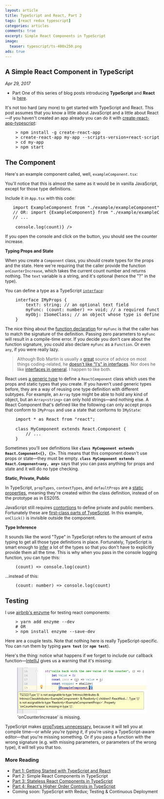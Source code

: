 ```yaml
---
layout: article
title: TypeScript and React, Part 2
tags: [react redux typescript]
categories: articles
comments: true
excerpt: Simple React Components in TypeScript
image:
  teaser: typescript/ts-400x250.png
ads: true
---
```


## A Simple React Component in TypeScript

*Apr 29, 2017*

* Part One of this series of blog posts introducing **TypeScript** and **React** is [here](/articles/getting-started-typescript-react/).

It's not too hard (any more) to get started with TypeScript and React.  This post assumes 
that you know a little about JavaScript and a little about React—if you haven't created 
an app already you can do it with [create-react-app-typescript](`https://github.com/wmonk/create-react-app-typescript`):

<pre>
    > npm install -g create-react-app
    > create-react-app my-app --scripts-version=react-scripts-ts    
    > cd my-app    
    > npm start    
</pre>

## The Component

Here's an example component called, well, `exampleComponent.tsx`: 
  
<script src="https://gist.github.com/mikebridge/b1d4f195dfa7b6fc8f0ae31682c8fcf8.js"></script>  

You'll notice that this is almost the same as it would be in vanilla JavaScript, except
for those type definitions.

Include it in `App.tsx` with this code:

<pre>
   import ExampleComponent from "./example/exampleComponent"; // use the "default" export
   // OR: import {ExampleComponent} from "./example/exampleComponent"; // use the explicit export
   // ...
   
   <ExampleComponent onCounterIncrease={(count) => console.log(count)} />
</pre>

If you open the console and click on the button, you should see the counter increase.

**Typing Props and State**  

When you create a `Component` class, you should create types for the props and the
state.  Here we're requiring that the caller provide the function `onCounterIncrease`, which takes the
current count number and returns nothing.  The `text` variable is a string, and it's
optional (hence the "?" in the type).

You can define a type as a TypeScript [`interface`](https://www.typescriptlang.org/docs/handbook/interfaces.html):

<pre>
    interface IMyProps {
        text?: string; // an optional text field
        myFunc: (count: number) => void; // a required function
        myObj: ISomeClass; // an object whose type is defined by the inteface ISomeClass
    }
</pre>
 
The nice thing about the [function declaration](https://www.typescriptlang.org/docs/handbook/functions.html#function-types) for `myFunc` 
is that the caller has to match the signature of the definition. Passing zero parameters to `myFunc` will result in a compile-time 
error.  If you decide you don't care about the function signature, you could also
declare `myFunc` as a `Function`.  Or even `any`, if you were really lazy.

> Although Bob Martin is usually a [great](https://www.amazon.ca/Clean-Code-Handbook-Software-Craftsmanship/dp/0132350882) source of advice on most things coding-related,
> he [doesn't like "I's" in interfaces](http://stackoverflow.com/questions/5816951/prefixing-interfaces-with-i#answer-5817904).  Nor
> does he like [interfaces in general](http://blog.cleancoder.com/uncle-bob/2015/01/08/InterfaceConsideredHarmful.html).  I
> happen to like both.

React uses [a generic type](https://www.typescriptlang.org/docs/handbook/generics.html) to
define a `ReactComponent` class which uses the props and static types that you create.  If you haven't
used generic types before, they are a way of reusing one type definition with different 
subtypes. For example, an `Array` type might be able to hold any kind of object, but 
an `Array<string>` can only hold strings—and nothing else.  A React Component 
that's defined like the following can only accept props that conform to `IMyProps` and use a state that 
conforms to `IMyState`:

<pre>
    import * as React from "react";
    
    class MyComponent extends React.Component<IMyProps, IMyState> {
        // ...
    }    
</pre>
        
Sometimes you'll see definitions like **`class MyComponent extends React.Component<{}, {}>`**. This
means that this component doesn't use props or state—they must be empty.  **`class MyComponent extends React.Component<any, any>`** says
that you can pass anything for props and state and it will do no type checking.
                
**Static, Private, Public**

In TypeScript, `propTypes`, `contextTypes`, and `defaultProps` are a [static properties](https://www.typescriptlang.org/docs/handbook/classes.html#static-properties),
meaning they're created within the class definition, instead of on the prototype as in ES2015.

JavaScript still requires [contortions](http://javascript.crockford.com/private.html) to define
private and public members.  Fortunately these are [first-class parts of TypeScript](https://www.typescriptlang.org/docs/handbook/classes.html#public-private-and-protected-modifiers).  In
  this example, `onClick()` is invisible outside the component.

**Type Inference**

It sounds like the word "Type" in TypeScript refers to the amount of extra typing to get all those
 type definitions in place.  Fortunately, TypeScript is smart enough to [infer](https://www.typescriptlang.org/docs/handbook/type-inference.html) a lot
 of the types so that you don't have to explicitly provide them all the time.  This is why when you pass
 in the console logging function, you can type this:
 
<pre>
    (count) => console.log(count)
</pre>
     
...instead of this:

<pre>
    (count: number) => console.log(count)
</pre>

## Testing

I use [airbnb's enzyme](https://github.com/airbnb/enzyme) for testing react components:

<pre>
    > yarn add enzyme --dev 
    # OR
    > npm install enzyme --save-dev
</pre>

Here are a couple tests.  Note that nothing here is really TypeScript-specific.  You can run them by typing **`yarn test`** (or **`npm test`**). 

<script src="https://gist.github.com/mikebridge/ae7dafd955f2f3e206d9648a99649c82.js"></script>

Here's the thing: notice what happens if we forget to include our callback function—[IntelliJ](https://www.jetbrains.com/idea/) gives us a warning that
it's missing:

<figure>
 	<img src="/images/typescript/error.png">
 	<figcaption>'onCounterIncrease' is missing.</figcaption>
</figure>

TypeScript makes [propTypes unnecessary](https://facebook.github.io/react/docs/typechecking-with-proptypes.html), because
it will tell you at compile time—or *while you're typing it*, if you're using a TypeScript-aware editor—that you're missing something.  Or if you pass a function with the wrong signature (e.g.
with missing parameters, or parameters of the wrong type), it will tell you that too.

### More Reading

* <a href="/articles/getting-started-typescript-react">Part 1: Getting Started with TypeScript and React</a>
* Part 2: Simple React Components in TypeScript
* <a href="/articles/getting-started-typescript-react-3">Part 3: Stateless React Components in TypeScript</a>
* <a href="/articles/getting-started-typescript-react-4">Part 4: React's Higher Order Controls in TypeScript</a>
* Coming soon: TypeScript with Redux; Testing & Continuous Deployment
